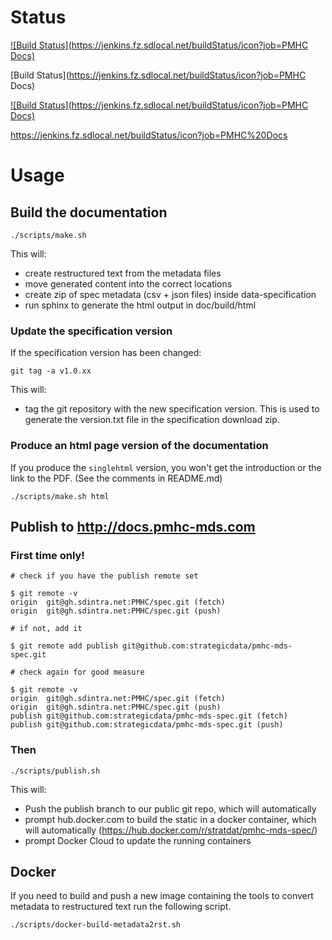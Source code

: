 # Status

[![Build Status](https://jenkins.fz.sdlocal.net/buildStatus/icon?job=PMHC Docs)](https://jenkins.fz.sdlocal.net/job/PMHC%20Docs/)

[Build Status](https://jenkins.fz.sdlocal.net/buildStatus/icon?job=PMHC Docs)

[![Build Status](https://jenkins.fz.sdlocal.net/buildStatus/icon?job=PMHC Docs)](https://jenkins.fz.sdlocal.net/job/PMHC%20Docs/)

https://jenkins.fz.sdlocal.net/buildStatus/icon?job=PMHC%20Docs

# Usage

## Build the documentation

```
./scripts/make.sh
```
This will:

* create restructured text from the metadata files
* move generated content into the correct locations
* create zip of spec metadata (csv + json files) inside data-specification
* run sphinx to generate the html output in doc/build/html

### Update the specification version

If the specification version has been changed:

```
git tag -a v1.0.xx
```

This will:

* tag the git repository with the new specification version. This is used to
  generate the version.txt file in the specification download zip.

### Produce an html page version of the documentation

If you produce the `singlehtml` version, you won't get the
introduction or the link to the PDF. (See the comments in README.md)

```
./scripts/make.sh html
```


## Publish to http://docs.pmhc-mds.com

### First time only!

```
# check if you have the publish remote set

$ git remote -v
origin	git@gh.sdintra.net:PMHC/spec.git (fetch)
origin	git@gh.sdintra.net:PMHC/spec.git (push)

# if not, add it

$ git remote add publish git@github.com:strategicdata/pmhc-mds-spec.git

# check again for good measure

$ git remote -v
origin	git@gh.sdintra.net:PMHC/spec.git (fetch)
origin	git@gh.sdintra.net:PMHC/spec.git (push)
publish	git@github.com:strategicdata/pmhc-mds-spec.git (fetch)
publish	git@github.com:strategicdata/pmhc-mds-spec.git (push)

```

### Then
```
./scripts/publish.sh
```

This will:

* Push the publish branch to our public git repo, which will automatically
* prompt hub.docker.com to build the static in a docker container, which will automatically (https://hub.docker.com/r/stratdat/pmhc-mds-spec/)
* prompt Docker Cloud to update the running containers

## Docker

If you need to build and push a new image containing the tools to convert
metadata to restructured text run the following script.

```
./scripts/docker-build-metadata2rst.sh
```
